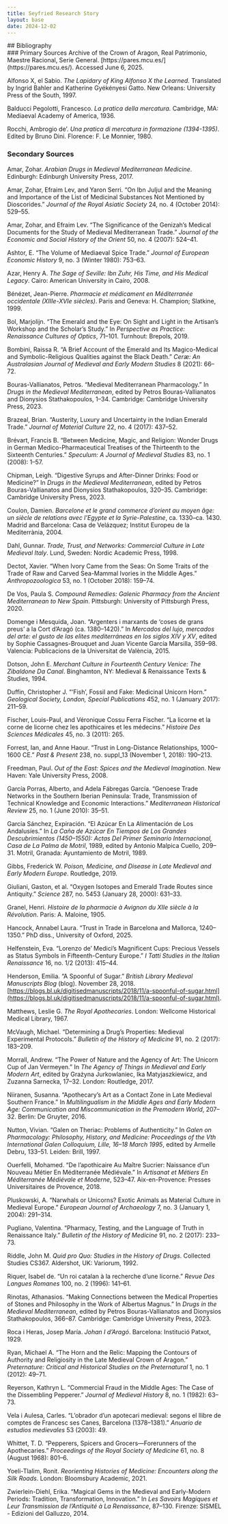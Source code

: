 ```yaml
---
title: Seyfried Research Story
layout: base
date: 2024-12-02
---
```

<link rel="stylesheet" href="path/to/bootstrap.min.css">
<link rel="stylesheet" href="assets/css/main.css">
## Bibliography
<br style="clear: both">
### Primary Sources
Archive of the Crown of Aragon, Real Patrimonio, Maestre Racional, Serie General. [https://pares.mcu.es/](https://pares.mcu.es/). Accessed June 6, 2025.

Alfonso X, el Sabio. *The Lapidary of King Alfonso X the Learned.* Translated by Ingrid Bahler and Katherine Gyékényesi Gatto. New Orleans: University Press of the South, 1997.

Balducci Pegolotti, Francesco. *La pratica della mercatura.* Cambridge, MA: Mediaeval Academy of America, 1936.

Rocchi, Ambrogio de’. *Una pratica di mercatura in formazione (1394-1395)*. Edited by Bruno Dini. Florence: F. Le Monnier, 1980.
<br style="clear: both">
### Secondary Sources
Amar, Zohar. *Arabian Drugs in Medieval Mediterranean Medicine*. Edinburgh: Edinburgh University Press, 2017.

Amar, Zohar, Efraim Lev, and Yaron Serri. “On Ibn Juljul and the Meaning and Importance of the List of Medicinal Substances Not Mentioned by Dioscorides.” *Journal of the Royal Asiatic Society* 24, no. 4 (October 2014): 529–55.

Amar, Zohar, and Efraim Lev. “The Significance of the Genizah’s Medical Documents for the Study of Medieval Mediterranean Trade.” *Journal of the Economic and Social History of the Orient* 50, no. 4 (2007): 524–41.

Ashtor, E. “The Volume of Mediaeval Spice Trade.” *Journal of European Economic History* 9, no. 3 (Winter 1980): 753–63.

Azar, Henry A. *The Sage of Seville: Ibn Zuhr, His Time, and His Medical Legacy*. Cairo: American University in Cairo, 2008.

Bénézet, Jean-Pierre. *Pharmacie et médicament en Méditerranée occidentale (XIIIe-XVIe siècles)*. Paris and Geneva: H. Champion; Slatkine, 1999.

Bol, Marjolijn. “The Emerald and the Eye: On Sight and Light in the Artisan’s Workshop and the Scholar’s Study.” In *Perspective as Practice: Renaissance Cultures of Optics*, 71–101. Turnhout: Brepols, 2019.

Bombini, Raissa R. “A Brief Account of the Emerald and Its Magico-Medical and Symbolic-Religious Qualities against the Black Death.” *Ceræ: An Australasian Journal of Medieval and Early Modern Studies* 8 (2021): 66–72.

Bouras-Vallianatos, Petros. “Medieval Mediterranean Pharmacology.” In *Drugs in the Medieval Mediterranean*, edited by Petros Bouras-Vallianatos and Dionysios Stathakopoulos, 1–34. Cambridge: Cambridge University Press, 2023.

Brazeal, Brian. “Austerity, Luxury and Uncertainty in the Indian Emerald Trade.” *Journal of Material Culture* 22, no. 4 (2017): 437–52.

Brévart, Francis B. “Between Medicine, Magic, and Religion: Wonder Drugs in German Medico-Pharmaceutical Treatises of the Thirteenth to the Sixteenth Centuries.” *Speculum: A Journal of Medieval Studies* 83, no. 1 (2008): 1–57.

Chipman, Leigh. “Digestive Syrups and After-Dinner Drinks: Food or Medicine?” In *Drugs in the Medieval Mediterranean*, edited by Petros Bouras-Vallianatos and Dionysios Stathakopoulos, 320–35. Cambridge: Cambridge University Press, 2023.

Coulon, Damien. *Barcelone et le grand commerce d’orient au moyen âge: un siècle de relations avec l’Egypte et la Syrie-Palestine*, ca. 1330–ca. 1430. Madrid and Barcelona: Casa de Velázquez; Institut Europeu de la Mediterrània, 2004.

Dahl, Gunnar. *Trade, Trust, and Networks: Commercial Culture in Late Medieval Italy*. Lund, Sweden: Nordic Academic Press, 1998.

Dectot, Xavier. “When Ivory Came from the Seas: On Some Traits of the Trade of Raw and Carved Sea-Mammal Ivories in the Middle Ages.” *Anthropozoologica* 53, no. 1 (October 2018): 159–74.

De Vos, Paula S. *Compound Remedies: Galenic Pharmacy from the Ancient Mediterranean to New Spain*. Pittsburgh: University of Pittsburgh Press, 2020.

Domenge i Mesquida, Joan. “Argenters i marxants de ‘coses de grans preus’ a la Cort d’Aragó (ca. 1380–1420).” In *Mercados del lujo, mercados del arte: el gusto de las elites mediterráneas en los siglos XIV y XV*, edited by Sophie Cassagnes-Brouquet and Juan Vicente García Marsilla, 359–98. Valencia: Publicacions de la Universitat de València, 2015.

Dotson, John E. *Merchant Culture in Fourteenth Century Venice: The Zibaldone Da Canal*. Binghamton, NY: Medieval & Renaissance Texts & Studies, 1994.

Duffin, Christopher J. “‘Fish’, Fossil and Fake: Medicinal Unicorn Horn.” *Geological Society, London, Special Publications* 452, no. 1 (January 2017): 211–59.

Fischer, Louis-Paul, and Véronique Cossu Ferra Fischer. “La licorne et la corne de licorne chez les apothicaires et les médecins.” *Histoire Des Sciences Médicales* 45, no. 3 (2011): 265.

Forrest, Ian, and Anne Haour. “Trust in Long-Distance Relationships, 1000–1600 CE.” *Past & Present* 238, no. suppl_13 (November 1, 2018): 190–213.

Freedman, Paul. *Out of the East: Spices and the Medieval Imagination*. New Haven: Yale University Press, 2008.

García Porras, Alberto, and Adela Fábregas García. “Genoese Trade Networks in the Southern Iberian Peninsula: Trade, Transmission of Technical Knowledge and Economic Interactions.” *Mediterranean Historical Review* 25, no. 1 (June 2010): 35–51.

García Sánchez, Expiración. “El Azúcar En La Alimentación de Los Andalusíes.” In *La Caña de Azúcar En Tiempos de Los Grandes Descubrimientos (1450–1550): Actas Del Primer Seminario Internacional, Casa de La Palma de Motril*, 1989, edited by Antonio Malpica Cuello, 209–31. Motril, Granada: Ayuntamiento de Motril, 1989.

Gibbs, Frederick W. *Poison, Medicine, and Disease in Late Medieval and Early Modern Europe*. Routledge, 2019.

Giuliani, Gaston, et al. “Oxygen Isotopes and Emerald Trade Routes since Antiquity.” *Science* 287, no. 5453 (January 28, 2000): 631–33.

Granel, Henri. *Histoire de la pharmacie à Avignon du XIIe siècle à la Révolution*. Paris: A. Maloine, 1905.

Hancock, Annabel Laura. “Trust in Trade in Barcelona and Mallorca, 1240–1350.” PhD diss., University of Oxford, 2025.

Helfenstein, Eva. “Lorenzo de’ Medici’s Magnificent Cups: Precious Vessels as Status Symbols in Fifteenth-Century Europe.” *I Tatti Studies in the Italian Renaissance* 16, no. 1/2 (2013): 415–44.

Henderson, Emilia. “A Spoonful of Sugar.” *British Library Medieval Manuscripts Blog* (blog). November 28, 2018. [https://blogs.bl.uk/digitisedmanuscripts/2018/11/a-spoonful-of-sugar.html](https://blogs.bl.uk/digitisedmanuscripts/2018/11/a-spoonful-of-sugar.html).

Matthews, Leslie G. *The Royal Apothecaries*. London: Wellcome Historical Medical Library, 1967.

McVaugh, Michael. “Determining a Drug’s Properties: Medieval Experimental Protocols.” *Bulletin of the History of Medicine* 91, no. 2 (2017): 183–209.

Morrall, Andrew. “The Power of Nature and the Agency of Art: The Unicorn Cup of Jan Vermeyen.” In *The Agency of Things in Medieval and Early Modern Art*, edited by Grażyna Jurkowlaniec, Ika Matyjaszkiewicz, and Zuzanna Sarnecka, 17–32. London: Routledge, 2017.

Niiranen, Susanna. “Apothecary’s Art as a Contact Zone in Late Medieval Southern France.” In *Multilingualism in the Middle Ages and Early Modern Age: Communication and Miscommunication in the Premodern World*, 207–32. Berlin: De Gruyter, 2016.

Nutton, Vivian. “Galen on Theriac: Problems of Authenticity.” In *Galen on Pharmacology: Philosophy, History, and Medicine: Proceedings of the Vth International Galen Colloquium, Lille, 16–18 March 1995*, edited by Armelle Debru, 133–51. Leiden: Brill, 1997.

Ouerfelli, Mohamed. “De l’apothicaire Au Maître Sucrier: Naissance d’un Nouveau Métier En Méditerranée Médiévale.” In *Artisanat et Métiers En Méditerranée Médiévale et Moderne*, 523–47. Aix-en-Provence: Presses Universitaires de Provence, 2018.

Pluskowski, A. “Narwhals or Unicorns? Exotic Animals as Material Culture in Medieval Europe.” *European Journal of Archaeology* 7, no. 3 (January 1, 2004): 291–314.

Pugliano, Valentina. “Pharmacy, Testing, and the Language of Truth in Renaissance Italy.” *Bulletin of the History of Medicine* 91, no. 2 (2017): 233–73.

Riddle, John M. *Quid pro Quo: Studies in the History of Drugs*. Collected Studies CS367. Aldershot, UK: Variorum, 1992.

Riquer, Isabel de. “Un roi catalan à la recherche d’une licorne.” *Revue Des Langues Romanes* 100, no. 2 (1996): 141–61.

Rinotas, Athanasios. “Making Connections between the Medical Properties of Stones and Philosophy in the Work of Albertus Magnus.” In *Drugs in the Medieval Mediterranean*, edited by Petros Bouras-Vallianatos and Dionysios Stathakopoulos, 366–87. Cambridge: Cambridge University Press, 2023.

Roca i Heras, Josep María. *Johan I d’Aragó*. Barcelona: Institució Patxot, 1929.

Ryan, Michael A. “The Horn and the Relic: Mapping the Contours of Authority and Religiosity in the Late Medieval Crown of Aragon.” *Preternature: Critical and Historical Studies on the Preternatural* 1, no. 1 (2012): 49–71.

Reyerson, Kathryn L. “Commercial Fraud in the Middle Ages: The Case of the Dissembling Pepperer.” *Journal of Medieval History* 8, no. 1 (1982): 63–73. 

Vela i Aulesa, Carles. “L’obrador d’un apotecari medieval: segons el llibre de comptes de Francesc ses Canes, Barcelona (1378–1381).” *Anuario de estudios medievales* 53 (2003): 49.

Whittet, T. D. “Pepperers, Spicers and Grocers—Forerunners of the Apothecaries.” *Proceedings of the Royal Society of Medicine* 61, no. 8 (August 1968): 801–6.

Yoeli-Tlalim, Ronit. *Reorienting Histories of Medicine: Encounters along the Silk Roads*. London: Bloomsbury Academic, 2021.

Zwierlein-Diehl, Erika. “Magical Gems in the Medieval and Early-Modern Periods: Tradition, Transformation, Innovation.” In *Les Savoirs Magiques et Leur Transmission de l’Antiquité à La Renaissance*, 87–130. Firenze: SISMEL - Edizioni del Galluzzo, 2014.

